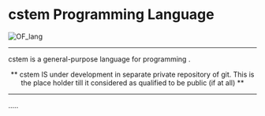 <p align="center">
   <h1> <b> cstem Programming Language</b> </h1>
</p>

![OF_lang](https://github.com/user-attachments/assets/64e01a64-bcda-4045-b4e6-b2d46cb49bb4)


<hr>


cstem is a general-purpose language for programming .

<p align="center">  ** cstem IS under development in separate private repository of git.  This is the place holder till it considered as qualified to be public (if at all)  **  </p>

<hr>



.....
